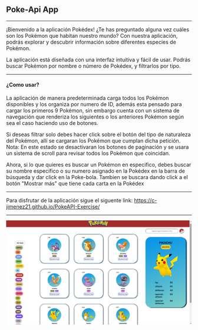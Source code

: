 ## Poke-Api App

---

¡Bienvenido a la aplicación Pokédex! ¿Te has preguntado alguna vez cuáles son los Pokémon que habitan nuestro mundo? Con nuestra aplicación, podrás explorar y descubrir información sobre diferentes especies de Pokémon.

La aplicación está diseñada con una interfaz intuitiva y fácil de usar. Podrás buscar Pokémon por nombre o número de Pokédex, y filtrarlos por tipo.

---

#### ¿Como usar?

La aplicación de manera predeterminada carga todos los Pokémon disponibles y los organiza por numero de ID, además esta pensado para cargar los primeros 9 Pokémon, sin embargo cuenta con un sistema de navegación que renderiza los siguientes o los anteriores Pokémon según sea el caso haciendo uso de botones.

Si deseas filtrar solo debes hacer click sobre el botón del tipo de naturaleza del Pokémon, allí se cargaran los Pokémon que cumplan dicha petición. Nota: En este estado se desactivaran los botones de paginación y se usara un sistema de scroll para revisar todos los Pokémon que coincidan.

Ahora, si lo que quieres es buscar un Pokémon en especifico, debes buscar su nombre especifico o su numero asignado en la Pokédex en la barra de búsqueda y dar click en la Poke-bola. Tambien se buscara dando click a el botón "Mostrar más" que tiene cada carta en la Pokédex

----

Para disfrutar de la aplicación sigue el siguente link:  https://c-jimenez21.github.io/PokeAPI-Exercise/

----

![ss](Img\ss.png)